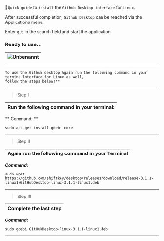 :dizzy:`Quick guide` to `install` the `Github Desktop interface` for `Linux`.

After successful completion, `Github Desktop` can be reached via the Applications menu.

Enter `git` in the search field and start the application

### Ready to use...

|![Unbenannt](https://github.com/bylickilabs/GithubDesktopOnLinux/assets/109308073/2c7ded06-26c4-4efe-ab43-cdbe0fd63c30)|
|---|

---

```yarn
To use the Github desktop Again run the following command in your termina lnterface for Linux as well, 
follow the steps below!**
```
---
>Step I

| Run the following command in your terminal:|
|---|

** Command: **
```yarn
sudo apt-get install gdebi-core 
```
---

>Step II

| Again run the following command in your Terminal |
|---|

***Command:***
```yarn
sudo wget https://github.com/shiftkey/desktop/releases/download/release-3.1.1-linux1/GitHubDesktop-linux-3.1.1-linux1.deb
```
---

>Step III

| Complete the last step |
|---|

***Command:***
```yarn
sudo gdebi GitHubDesktop-linux-3.1.1-linux1.deb
```
---

